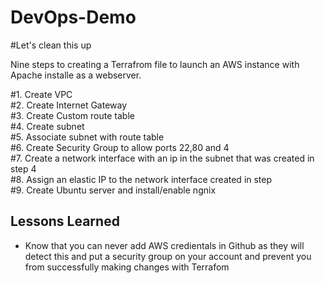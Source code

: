 # DevOps-Demo

#Let's clean this up

Nine steps to creating a Terrafrom file to launch an AWS instance with Apache installe as a webserver. 

#1. Create VPC  
#2. Create Internet Gateway  
#3. Create Custom route table  
#4. Create subnet  
#5. Associate subnet with route table  
#6. Create Security Group to allow ports 22,80 and 4  
#7. Create a network interface with an ip in the subnet that was created in step 4  
#8. Assign an elastic IP to the network interface created in step  
#9. Create Ubuntu server and install/enable ngnix  

## Lessons Learned

- Know that you can never add AWS credientals in Github as they will detect this and put a security group on your account and prevent you from successfully making changes with Terrafom
